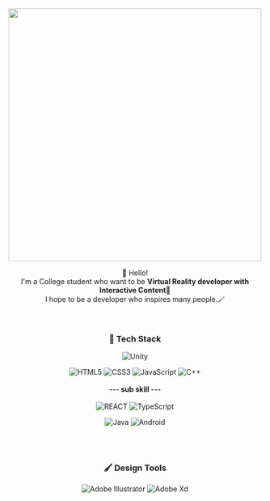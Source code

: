 


<div align="center">

<br>
<br>
<img src="https://user-images.githubusercontent.com/80036437/186694882-aa55288a-1582-4b8e-ab06-86e55e806986.png" width=500px  />

🤗 Hello! <br>
I'm a College student who want to be **Virtual Reality developer with Interactive Content**🚀 <br>
I hope to be a developer who inspires many people.🪄

<br>

### 🎼 Tech Stack


<img alt="Unity" src ="https://img.shields.io/badge/Unity-FAFAFA.svg?&style=for-the-badge&logo=Unity&logoColor=black"/> <br>

<img alt="HTML5" src ="https://img.shields.io/badge/HTML5-E34F26.svg?&style=for-the-badge&logo=HTML5&logoColor=white"/> <img alt="CSS3" src ="https://img.shields.io/badge/CSS3-1572B6.svg?&style=for-the-badge&logo=CSS3&logoColor=white"/> <img alt="JavaScript" src ="https://img.shields.io/badge/JavaScript-F7DF1E.svg?&style=for-the-badge&logo=JavaScript&logoColor=white"/> <img alt="C++" src ="https://img.shields.io/badge/C++-00599C.svg?&style=for-the-badge&logo=C%2B%2B&logoColor=white"/> <br>
<br>
**--- sub skill ---** 
<br><br>
<img alt="REACT" src ="https://img.shields.io/badge/REACT-61DAFB.svg?&style=for-the-badge&logo=React&logoColor=white"/> <img alt="TypeScript" src ="https://img.shields.io/badge/TypeScript-3178C6.svg?&style=for-the-badge&logo=TypeScript&logoColor=white"/> <br>
  
<img alt="Java" src ="https://img.shields.io/badge/Java-007396.svg?&style=for-the-badge&logo=JAVA&logoColor=white"/> <img alt="Android" src ="https://img.shields.io/badge/Android-3DDC84.svg?&style=for-the-badge&logo=Android&logoColor=white"/> 



<br><br>

### 🖌️ Design Tools

<img alt="Adobe Illustrator" src ="https://img.shields.io/badge/Adobe Illustrator-FF9A00.svg?&style=for-the-badge&logo=Adobe Illustrator&logoColor=white"/> <img alt="Adobe Xd" src ="https://img.shields.io/badge/Adobe XD-FF61F6.svg?&style=for-the-badge&logo=Adobe XD&logoColor=white"/>



<br><br>

